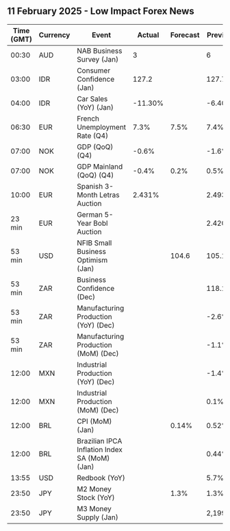 ## 11 February 2025 - Low Impact Forex News

| Time (GMT) | Currency | Event | Actual | Forecast | Previous |
|------|----------|-------|--------|----------|----------|
| 00:30 | AUD | NAB Business Survey (Jan) | 3 |  | 6 |
| 03:00 | IDR | Consumer Confidence (Jan) | 127.2 |  | 127.7 |
| 04:00 | IDR | Car Sales (YoY) (Jan) | -11.30% |  | -6.40% |
| 06:30 | EUR | French Unemployment Rate (Q4) | 7.3% | 7.5% | 7.4% |
| 07:00 | NOK | GDP (QoQ) (Q4) | -0.6% |  | -1.6% |
| 07:00 | NOK | GDP Mainland (QoQ) (Q4) | -0.4% | 0.2% | 0.5% |
| 10:00 | EUR | Spanish 3-Month Letras Auction | 2.431% |  | 2.493% |
| 23 min | EUR | German 5-Year Bobl Auction |  |  | 2.420% |
| 53 min | USD | NFIB Small Business Optimism (Jan) |  | 104.6 | 105.1 |
| 53 min | ZAR | Business Confidence (Dec) |  |  | 118.1 |
| 53 min | ZAR | Manufacturing Production (YoY) (Dec) |  |  | -2.6% |
| 53 min | ZAR | Manufacturing Production (MoM) (Dec) |  |  | -1.1% |
| 12:00 | MXN | Industrial Production (YoY) (Dec) |  |  | -1.4% |
| 12:00 | MXN | Industrial Production (MoM) (Dec) |  |  | 0.1% |
| 12:00 | BRL | CPI (MoM) (Jan) |  | 0.14% | 0.52% |
| 12:00 | BRL | Brazilian IPCA Inflation Index SA (MoM) (Jan) |  |  | 0.44% |
| 13:55 | USD | Redbook (YoY) |  |  | 5.7% |
| 23:50 | JPY | M2 Money Stock (YoY) |  | 1.3% | 1.3% |
| 23:50 | JPY | M3 Money Supply (Jan) |  |  | 2,199.3B |
